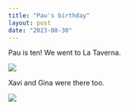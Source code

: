 ```yaml
---
title: "Pau's birthday"
layout: post
date: "2023-08-30"
---
```


Pau is ten! We went to La Taverna.

![](/assets/images/2023/20230811_212007-1024x461.jpg)

Xavi and Gina were there too.

![](/assets/images/2023/20230811_234235-1024x461.jpg)
